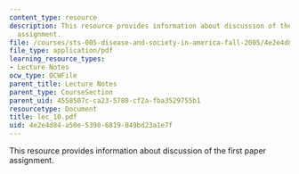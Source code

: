 ```yaml
---
content_type: resource
description: This resource provides information about discussion of the first paper
  assignment.
file: /courses/sts-005-disease-and-society-in-america-fall-2005/4e2e4d84a50e53906819849bd23a1e7f_lec_10.pdf
file_type: application/pdf
learning_resource_types:
- Lecture Notes
ocw_type: OCWFile
parent_title: Lecture Notes
parent_type: CourseSection
parent_uid: 4558507c-ca23-5780-cf2a-fba3529755b1
resourcetype: Document
title: lec_10.pdf
uid: 4e2e4d84-a50e-5390-6819-849bd23a1e7f
---
```

This resource provides information about discussion of the first paper assignment.


